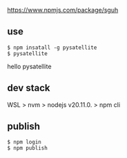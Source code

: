 https://www.npmjs.com/package/sguh

## use
```
$ npm insatall -g pysatellite
$ pysatellite
```
hello pysatellite

## dev stack
WSL > nvm > nodejs v20.11.0. > npm cli

## publish
```
$ npm login
$ npm publish
```
